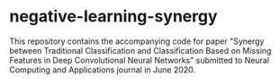 # negative-learning-synergy
This repository contains the accompanying code for paper "Synergy between Traditional Classification and Classification Based on Missing Features in Deep Convolutional Neural Networks" submitted to Neural Computing and Applications journal in June 2020.
